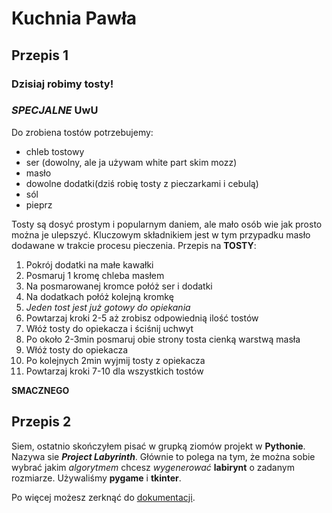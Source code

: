 # Kuchnia Pawła


## Przepis 1
### Dzisiaj robimy **tosty**!
### _SPECJALNE_ UwU
Do zrobiena tostów potrzebujemy: 
- chleb tostowy
- ser (dowolny, ale ja używam white part skim mozz)
- masło
- dowolne dodatki(dziś robię tosty z pieczarkami i cebulą)
- sól
- pieprz

Tosty są dosyć prostym i popularnym daniem, ale mało osób wie jak prosto można je ulepszyć. Kluczowym składnikiem jest w tym przypadku masło dodawane w trakcie procesu pieczenia.
Przepis na **TOSTY**:
1. Pokrój dodatki na małe kawałki
2. Posmaruj 1 kromę chleba masłem
3. Na posmarowanej kromce połóż ser i dodatki
4. Na dodatkach połóż kolejną kromkę
5. _Jeden tost jest już gotowy do opiekania_
6. Powtarzaj kroki 2-5 aż zrobisz odpowiednią ilość tostów
7. Włóż tosty do opiekacza i ściśnij uchwyt
8. Po około 2-3min posmaruj obie strony tosta cienką warstwą masła
9. Włóż tosty do opiekacza
10. Po kolejnych 2min wyjmij tosty z opiekacza
11. Powtarzaj kroki 7-10 dla wszystkich tostów

**SMACZNEGO**

## Przepis 2
Siem, ostatnio skończyłem pisać w grupką ziomów projekt w **Pythonie**. Nazywa sie _**Project Labyrinth**_. Głównie to polega na tym, że można sobie wybrać jakim _algorytmem_ chcesz _wygenerować_ **labirynt** o zadanym rozmiarze. Używaliśmy **pygame** i **tkinter**. 

Po więcej możesz zerknąć do [dokumentacji](https://github.com/AGH-Narzedzia-Informatyczne/Project_Labyrinth/wiki/1.-LABIRYNTY).
